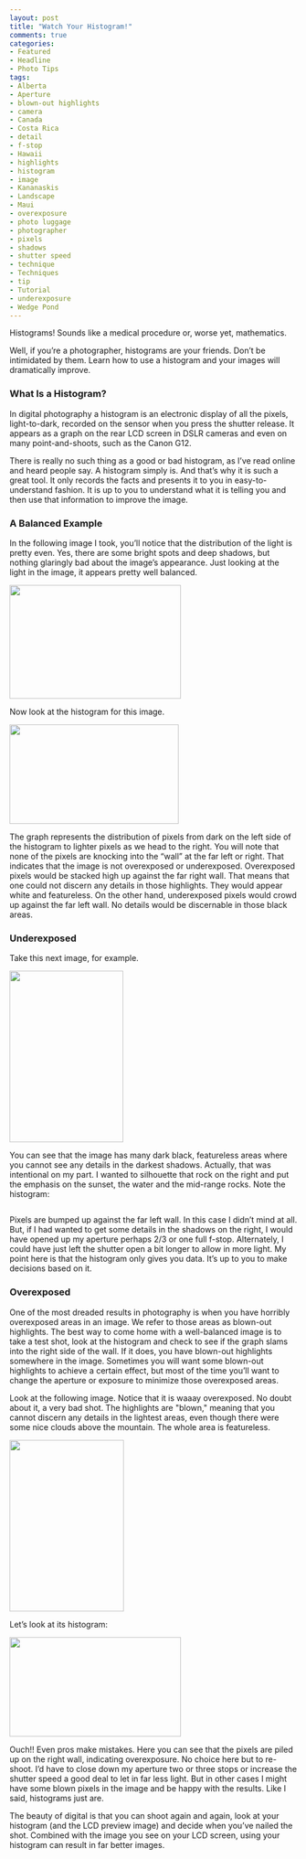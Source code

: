 ```yaml
---
layout: post
title: "Watch Your Histogram!"
comments: true
categories:
- Featured
- Headline
- Photo Tips
tags:
- Alberta
- Aperture
- blown-out highlights
- camera
- Canada
- Costa Rica
- detail
- f-stop
- Hawaii
- highlights
- histogram
- image
- Kananaskis
- Landscape
- Maui
- overexposure
- photo luggage
- photographer
- pixels
- shadows
- shutter speed
- technique
- Techniques
- tip
- Tutorial
- underexposure
- Wedge Pond
---
```

Histograms! Sounds like a medical procedure or, worse yet, mathematics.

Well, if you’re a photographer, histograms are your friends. Don’t be intimidated by them. Learn how to use a histogram and your images will dramatically improve.
<h3>What Is a Histogram?</h3>
In digital photography a histogram is an electronic display of all the pixels, light-to-dark, recorded on the sensor when you press the shutter release. It appears as a graph on the rear LCD screen in DSLR cameras and even on many point-and-shoots, such as the Canon G12.

There is really no such thing as a good or bad histogram, as I’ve read online and heard people say. A histogram simply is. And that’s why it is such a great tool. It only records the facts and presents it to you in easy-to-understand fashion. It is up to you to understand what it is telling you and then use that information to improve the image.
<h3>A Balanced Example</h3>
In the following image I took, you’ll notice that the distribution of the light is pretty even. Yes, there are some bright spots and deep shadows, but nothing glaringly bad about the image’s appearance. Just looking at the light in the image, it appears pretty well balanced.

<a href="http://blog.lesterpickerphoto.com/wp-content/uploads/2011/07/CanadianRockies2009-3032009-10-05.jpg"><img class="size-medium wp-image-1338" title="CanadianRockies2009 3032009-10-05" src="http://blog.lesterpickerphoto.com/wp-content/uploads/2011/07/CanadianRockies2009-3032009-10-05-300x199.jpg" alt="" width="300" height="199" /></a>

Now look at the histogram for this image.

<a href="http://blog.lesterpickerphoto.com/wp-content/uploads/2011/07/wedgepondhisto.jpg"><img class="size-full wp-image-1339" title="wedgepondhisto" src="http://blog.lesterpickerphoto.com/wp-content/uploads/2011/07/wedgepondhisto.jpg" alt="" width="296" height="174" /></a>

The graph represents the distribution of pixels from dark on the left side of the histogram to lighter pixels as we head to the right. You will note that none of the pixels are knocking into the “wall” at the far left or right. That indicates that the image is not overexposed or underexposed. Overexposed pixels would be stacked high up against the far right wall. That means that one could not discern any details in those highlights. They would appear white and featureless. On the other hand, underexposed pixels would crowd up against the far left wall. No details would be discernable in those black areas.
<h3>Underexposed</h3>
Take this next image, for example.

<a href="http://blog.lesterpickerphoto.com/wp-content/uploads/2011/07/West-Maui-Mountains-575.jpg"><img class="size-medium wp-image-1340" title="West Maui 575" src="http://blog.lesterpickerphoto.com/wp-content/uploads/2011/07/West-Maui-Mountains-575-199x300.jpg" alt="" width="199" height="300" /></a>

You can see that the image has many dark black, featureless areas where you cannot see any details in the darkest shadows. Actually, that was intentional on my part. I wanted to silhouette that rock on the right and put the emphasis on the sunset, the water and the mid-range rocks. Note the histogram:

<a href="http://blog.lesterpickerphoto.com/wp-content/uploads/2011/07/hawaii-histo.tiff"><img class="aligncenter size-full wp-image-1341" title="hawaii-histo" src="http://blog.lesterpickerphoto.com/wp-content/uploads/2011/07/hawaii-histo.tiff" alt="" /></a>

Pixels are bumped up against the far left wall. In this case I didn’t mind at all. But, if I had wanted to get some details in the shadows on the right, I would have opened up my aperture perhaps 2/3 or one full f-stop. Alternately, I could have just left the shutter open a bit longer to allow in more light. My point here is that the histogram only gives you data. It’s up to you to make decisions based on it.
<h3>Overexposed</h3>
One of the most dreaded results in photography is when you have horribly overexposed areas in an image. We refer to those areas as blown-out highlights. The best way to come home with a well-balanced image is to take a test shot, look at the histogram and check to see if the graph slams into the right side of the wall. If it does, you have blown-out highlights somewhere in the image. Sometimes you will want some blown-out highlights to achieve a certain effect, but most of the time you’ll want to change the aperture or exposure to minimize those overexposed areas.

Look at the following image. Notice that it is waaay overexposed. No doubt about it, a very bad shot. The highlights are "blown," meaning that you cannot discern any details in the lightest areas, even though there were some nice clouds above the mountain. The whole area is featureless.

<a href="http://blog.lesterpickerphoto.com/wp-content/uploads/2011/07/Costa-Rica2010_2010-05-21_2257©LesterPicker.jpg"><img class="size-medium wp-image-1343" title="Costa Rica2010_2010-05-21_2257©LesterPicker" src="http://blog.lesterpickerphoto.com/wp-content/uploads/2011/07/Costa-Rica2010_2010-05-21_2257©LesterPicker-200x300.jpg" alt="" width="200" height="300" /></a>

Let’s look at its histogram:

<a href="http://blog.lesterpickerphoto.com/wp-content/uploads/2011/07/costaricahisto1.jpg"><img class="size-medium wp-image-1344" title="costaricahisto" src="http://blog.lesterpickerphoto.com/wp-content/uploads/2011/07/costaricahisto1-300x174.jpg" alt="" width="300" height="174" /></a>

Ouch!! Even pros make mistakes. Here you can see that the pixels are piled up on the right wall, indicating overexposure. No choice here but to re-shoot. I’d have to close down my aperture two or three stops or increase the shutter speed a good deal to let in far less light. But in other cases I might have some blown pixels in the image and be happy with the results. Like I said, histograms just are.

The beauty of digital is that you can shoot again and again, look at your histogram (and the LCD preview image) and decide when you’ve nailed the shot. Combined with the image you see on your LCD screen, using your histogram can result in far better images.